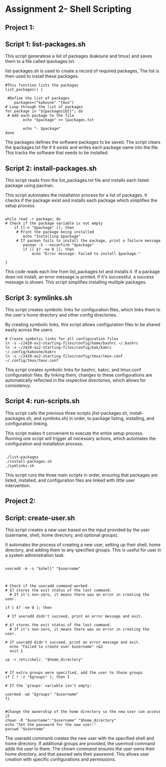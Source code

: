 # Assignment 2- Shell Scripting

## Project 1:

## Script 1: list-packages.sh

This script generatese a list of packages (kakoune and tmux) and saves them to a file called lpackages.txt.

list-packages.sh is used to create a record of required packages,  The list is then used to install these packages.

```
#This function lists the packages
list_packages() {
   
 #Define the list of packages
    packages=("kakoune" "tmux")
# Loop through the list of packages
for package in "${packages[@]}"; do
 # Add each package to the file
        echo "$package" >> lpackages.txt

        echo "- $package"
done
```
The packages defines the software packages to be saved. The script clears the lpackages.txt file if it exists and writes each package name into the file. This tracks the software that needs to be installed.

## Script 2: install-packages.sh

This script reads from the list_packages.txt file and installs each listed package using pacman.

This script automates the installation process for a  list of packages. It checks if the package exist and installs each package which simplifies the setup process.

```

while read -r package; do
# Check if the package variable is not empty
    if [[-n "$package" ]]; then
     # Print the package being installed
	    echo "Installing $package"
     # If pacman fails to install the package, print a failure message
	    pacman -S --noconfirm "$package" 
        if [[ $? -ne 0 ]]; then
            echo "Error message: Failed to install $package."

}

```
This code reads each line from list_packages.txt and installs it. If a package does not install, an error message is printed. If it's successful, a success message is shown. This script simplifies installing multiple packages.

## Script 3: symlinks.sh

This script creates symbolic links for configuration files, which links them to the user's home directory and other config directories.

By creating symbolic links, this script allows configuration files to be shared easily  across the users.

```
# Create symbolic links for all configuration files
ln -s ~/2420-as2-starting-files/config/home/bashrc ~/.bashrc
ln -s ~/2420-as2-starting-files/config/kak/kakrc ~/.config/kakoune/kakrc
ln -s ~/2420-as2-starting-files/config/tmux/tmux.conf ~/.config/tmux/tmux.conf

```
This script creates symbolic links for bashrc, kakrc, and tmux.conf configuration files. By linking them, changes to these configurations are automatically reflected in the respective directories, which allows for consistency.

## Script 4: run-scripts.sh

This script calls the previous three scripts (list-packages.sh, install-packages.sh, and symlinks.sh) in order, to package listing, installing, and configuration linking.


This script makes it  convenient  to execute the entire setup process. Running one script will trigger all necessary actions, which automates the configuration and installation process.

```

./list-packages
./install-packages.sh
./symlinks.sh

```

This script runs the three main scripts in order, ensuring that packages are listed, installed, and configuration files are linked with little user intervention.

## Project 2:

## Script: create-user.sh

This script creates a new user based on the input provided by the user (username, shell, home directory, and optional groups).

It automates the process of creating a new user, setting up their shell, home directory, and adding them to any specified groups. This is useful for user in a system administration task.

```

useradd -m -s "$shell" "$username"



# Check if the useradd command worked
# $? stores the exit status of the last command.
  # If it's non-zero, it means there was an error in creating the user.

if [ $? -ne 0 ]; then

 # If useradd didn't succeed, print an error message and exit.

# $? stores the exit status of the last command.
  # If it's non-zero, it means there was an error in creating the user.
  
# If useradd didn't succeed, print an error message and exit.
  echo "Failed to create user $username" >&2
  exit 1

cp -r /etc/skel/. "$home_directory"


# If extra groups were specified, add the user to those groups
if [ ! -z "$groups" ]; then I

# If the 'groups' variable isn't empty:

usermod -aG "$groups" "$username"
fi

```

```

#Change the ownership of the home directory so the new user can access it
chown -R "$username":"$username" "$home_directory"
echo "Set the password for the new user:"
passwd "$username"

```


The useradd command creates the new user with the specified shell and home directory. If additional groups are provided, the usermod command adds the user to them. The chown command ensures the user owns their home directory, and that  passwd sets their password. This allows user creation with specific configurations and permissions.  

